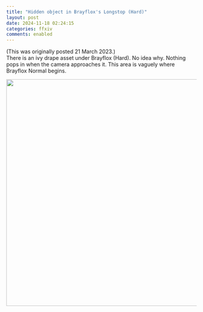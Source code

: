 ```yaml
---
title: "Hidden object in Brayflox's Longstop (Hard)"
layout: post
date: 2024-11-18 02:24:15
categories: ffxiv
comments: enabled
---
```

(This was originally posted 21 March 2023.)  
There is an ivy drape asset under Brayflox (Hard). No idea why. Nothing pops in when the camera approaches it. This area is vaguely where Brayflox Normal begins.  
<center><a href="https://raw.githubusercontent.com/Nox13last/nox13last.github.io/refs/heads/main/_uploads/Brayflox_H_1.png"><img src="https://raw.githubusercontent.com/Nox13last/nox13last.github.io/refs/heads/main/_uploads/Brayflox_H_1.png" width="600"></a></center>


